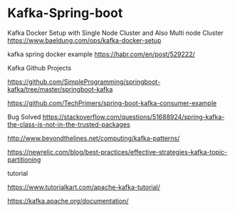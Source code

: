 # Kafka-Spring-boot

Kafka Docker Setup with Single Node Cluster and Also Multi node Cluster
https://www.baeldung.com/ops/kafka-docker-setup

kafka spring docker example
https://habr.com/en/post/529222/

Kafka Github Projects

https://github.com/SimpleProgramming/springboot-kafka/tree/master/springboot-kafka

https://github.com/TechPrimers/spring-boot-kafka-consumer-example


Bug Solved
https://stackoverflow.com/questions/51688924/spring-kafka-the-class-is-not-in-the-trusted-packages

http://www.beyondthelines.net/computing/kafka-patterns/

https://newrelic.com/blog/best-practices/effective-strategies-kafka-topic-partitioning

tutorial

https://www.tutorialkart.com/apache-kafka-tutorial/

https://kafka.apache.org/documentation/

